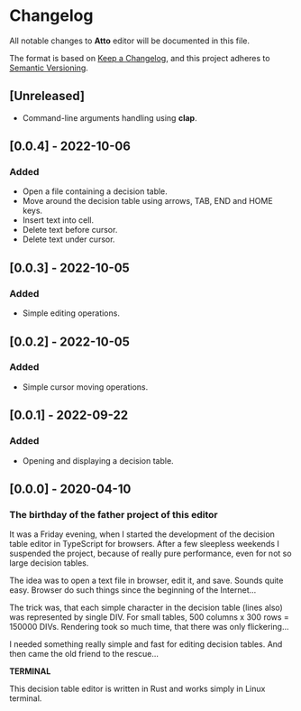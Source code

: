 # Changelog
All notable changes to **Atto** editor will be documented in this file.

The format is based on [Keep a Changelog](https://keepachangelog.com/en/1.0.0/),
and this project adheres to [Semantic Versioning](https://semver.org/spec/v2.0.0.html).

## [Unreleased]

- Command-line arguments handling using **clap**.

## [0.0.4] - 2022-10-06
### Added
- Open a file containing a decision table.
- Move around the decision table using arrows, TAB, END and HOME keys.
- Insert text into cell.
- Delete text before cursor.
- Delete text under cursor.

## [0.0.3] - 2022-10-05
### Added
- Simple editing operations.

## [0.0.2] - 2022-10-05
### Added
- Simple cursor moving operations.

## [0.0.1] - 2022-09-22
### Added
- Opening and displaying a decision table.

## [0.0.0] - 2020-04-10
### The birthday of the father project of this editor
It was a Friday evening, when I started the development of the decision table editor in TypeScript for browsers.
After a few sleepless weekends I suspended the project, because of really pure performance, even for not so large
decision tables.

The idea was to open a text file in browser, edit it, and save. Sounds quite easy.
Browser do such things since the beginning of the Internet... 

The trick was, that each simple character in the decision table (lines also) was represented by single DIV.
For small tables, 500 columns x 300 rows = 150000 DIVs. Rendering took so much time, that there was only flickering...

I needed something really simple and fast for editing decision tables. And then came the old friend to the rescue...

**TERMINAL**

This decision table editor is written in Rust and works simply in Linux terminal.
    
